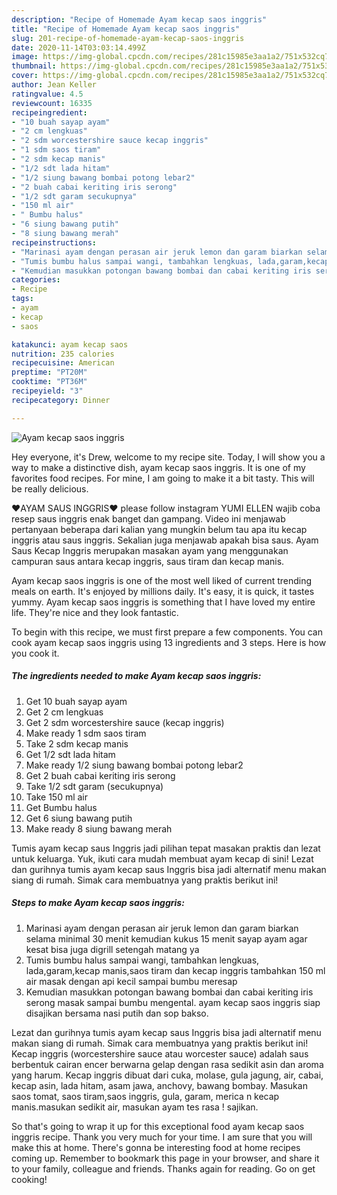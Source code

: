 ```yaml
---
description: "Recipe of Homemade Ayam kecap saos inggris"
title: "Recipe of Homemade Ayam kecap saos inggris"
slug: 201-recipe-of-homemade-ayam-kecap-saos-inggris
date: 2020-11-14T03:03:14.499Z
image: https://img-global.cpcdn.com/recipes/281c15985e3aa1a2/751x532cq70/ayam-kecap-saos-inggris-foto-resep-utama.jpg
thumbnail: https://img-global.cpcdn.com/recipes/281c15985e3aa1a2/751x532cq70/ayam-kecap-saos-inggris-foto-resep-utama.jpg
cover: https://img-global.cpcdn.com/recipes/281c15985e3aa1a2/751x532cq70/ayam-kecap-saos-inggris-foto-resep-utama.jpg
author: Jean Keller
ratingvalue: 4.5
reviewcount: 16335
recipeingredient:
- "10 buah sayap ayam"
- "2 cm lengkuas"
- "2 sdm worcestershire sauce kecap inggris"
- "1 sdm saos tiram"
- "2 sdm kecap manis"
- "1/2 sdt lada hitam"
- "1/2 siung bawang bombai potong lebar2"
- "2 buah cabai keriting iris serong"
- "1/2 sdt garam secukupnya"
- "150 ml air"
- " Bumbu halus"
- "6 siung bawang putih"
- "8 siung bawang merah"
recipeinstructions:
- "Marinasi ayam dengan perasan air jeruk lemon dan garam biarkan selama minimal 30 menit kemudian kukus 15 menit sayap ayam agar kesat bisa juga digrill setengah matang ya"
- "Tumis bumbu halus sampai wangi, tambahkan lengkuas, lada,garam,kecap manis,saos tiram dan kecap inggris tambahkan 150 ml air masak dengan api kecil sampai bumbu meresap"
- "Kemudian masukkan potongan bawang bombai dan cabai keriting iris serong masak sampai bumbu mengental. ayam kecap saos inggris siap disajikan bersama nasi putih dan sop bakso."
categories:
- Recipe
tags:
- ayam
- kecap
- saos

katakunci: ayam kecap saos 
nutrition: 235 calories
recipecuisine: American
preptime: "PT20M"
cooktime: "PT36M"
recipeyield: "3"
recipecategory: Dinner

---
```



![Ayam kecap saos inggris](https://img-global.cpcdn.com/recipes/281c15985e3aa1a2/751x532cq70/ayam-kecap-saos-inggris-foto-resep-utama.jpg)

Hey everyone, it's Drew, welcome to my recipe site. Today, I will show you a way to make a distinctive dish, ayam kecap saos inggris. It is one of my favorites food recipes. For mine, I am going to make it a bit tasty. This will be really delicious.

❤AYAM SAUS INGGRIS❤ please follow instagram YUMI ELLEN wajib coba resep saus inggris enak banget dan gampang. Video ini menjawab pertanyaan beberapa dari kalian yang mungkin belum tau apa itu kecap inggris atau saus inggris. Sekalian juga menjawab apakah bisa saus. Ayam Saus Kecap Inggris merupakan masakan ayam yang menggunakan campuran saus antara kecap inggris, saus tiram dan kecap manis.

Ayam kecap saos inggris is one of the most well liked of current trending meals on earth. It's enjoyed by millions daily. It's easy, it is quick, it tastes yummy. Ayam kecap saos inggris is something that I have loved my entire life. They're nice and they look fantastic.


To begin with this recipe, we must first prepare a few components. You can cook ayam kecap saos inggris using 13 ingredients and 3 steps. Here is how you cook it.

<!--inarticleads1-->

##### The ingredients needed to make Ayam kecap saos inggris:

1. Get 10 buah sayap ayam
1. Get 2 cm lengkuas
1. Get 2 sdm worcestershire sauce (kecap inggris)
1. Make ready 1 sdm saos tiram
1. Take 2 sdm kecap manis
1. Get 1/2 sdt lada hitam
1. Make ready 1/2 siung bawang bombai potong lebar2
1. Get 2 buah cabai keriting iris serong
1. Take 1/2 sdt garam (secukupnya)
1. Take 150 ml air
1. Get  Bumbu halus
1. Get 6 siung bawang putih
1. Make ready 8 siung bawang merah


Tumis ayam kecap saus Inggris jadi pilihan tepat masakan praktis dan lezat untuk keluarga. Yuk, ikuti cara mudah membuat ayam kecap di sini! Lezat dan gurihnya tumis ayam kecap saus Inggris bisa jadi alternatif menu makan siang di rumah. Simak cara membuatnya yang praktis berikut ini! 

<!--inarticleads2-->

##### Steps to make Ayam kecap saos inggris:

1. Marinasi ayam dengan perasan air jeruk lemon dan garam biarkan selama minimal 30 menit kemudian kukus 15 menit sayap ayam agar kesat bisa juga digrill setengah matang ya
1. Tumis bumbu halus sampai wangi, tambahkan lengkuas, lada,garam,kecap manis,saos tiram dan kecap inggris tambahkan 150 ml air masak dengan api kecil sampai bumbu meresap
1. Kemudian masukkan potongan bawang bombai dan cabai keriting iris serong masak sampai bumbu mengental. ayam kecap saos inggris siap disajikan bersama nasi putih dan sop bakso.


Lezat dan gurihnya tumis ayam kecap saus Inggris bisa jadi alternatif menu makan siang di rumah. Simak cara membuatnya yang praktis berikut ini! Kecap inggris (worcestershire sauce atau worcester sauce) adalah saus berbentuk cairan encer berwarna gelap dengan rasa sedikit asin dan aroma yang harum. Kecap inggris dibuat dari cuka, molase, gula jagung, air, cabai, kecap asin, lada hitam, asam jawa, anchovy, bawang bombay. Masukan saos tomat, saos tiram,saos inggris, gula, garam, merica n kecap manis.masukan sedikit air, masukan ayam tes rasa ! sajikan. 

So that's going to wrap it up for this exceptional food ayam kecap saos inggris recipe. Thank you very much for your time. I am sure that you will make this at home. There's gonna be interesting food at home recipes coming up. Remember to bookmark this page in your browser, and share it to your family, colleague and friends. Thanks again for reading. Go on get cooking!
